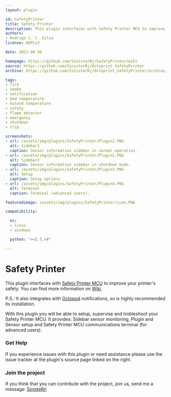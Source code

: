```yaml
---
layout: plugin

id: SafetyPrinter
title: Safety Printer
description: This plugin interfaces with Safety Printer MCU to improve your printer's safety. 
authors:
- Rodrigo C. C. Silva
license: AGPLv3

date: 2021-08-30

homepage: https://github.com/SinisterRj/SafetyPrinter/wiki
source: https://github.com/SinisterRj/Octoprint_SafetyPrinter
archive: https://github.com/SinisterRj/Octoprint_SafetyPrinter/archive/refs/heads/main.zip

tags:
- fire
- smoke
- notification
- bed temperature
- hotend temperature
- safety
- flame detector
- emergency
- shutdown
- trip

screenshots:
- url: /assets/img/plugins/SafetyPrinter/Plugin1.PNG
  alt: Sidebar1
  caption: Sensor information sidebar in normal operation.
- url: /assets/img/plugins/SafetyPrinter/Plugin2.PNG
  alt: Sidebar2
  caption: Sensor information sidebar in shutdown mode.
- url: /assets/img/plugins/SafetyPrinter/Plugin3.PNG
  alt: Setup
  caption: Setup options.
- url: /assets/img/plugins/SafetyPrinter/Plugin4.PNG
  alt: Terminal
  caption: Terminal (advanced users).

featuredimage: /assets/img/plugins/SafetyPrinter/icon.PNG

compatibility:

  os:
  - linux
  - windows

  python: ">=2.7,<4"

---
```


# Safety Printer

This plugin interfaces with [Safety Printer MCU](https://github.com/SinisterRj/SafetyPrinter) to improve your printer's safety. You can find more information on [Wiki](https://github.com/SinisterRj/SafetyPrinter/wiki).

P.S.: It also integrates with [Octopod](https://plugins.octoprint.org/plugins/octopod/) notifications, so is highly recommended its installation.

With this plugin you will be able to setup, supervise and trobleshoot your Safety Printer MCU. It provides: Sidebar sensor monitoring, Plugin and Sensor setup and Safety Printer MCU communications terminal (for advanced users).

### Get Help

If you experience issues with this plugin or need assistance please use the issue tracker at the plugin's source page linked on the right.

### Join the project

If you think that you can contribute with the project, join us, send me a message: [SinisteRrj](https://community.octoprint.org/u/sinisterrj/summary)
